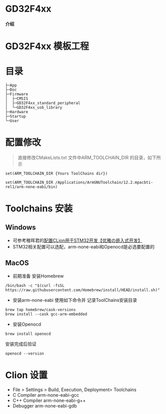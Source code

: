 # GD32F4xx

#### 介绍
# GD32F4xx 模板工程

# 目录
```
├─App
├─Doc      
├─Firmware
│  ├─CMSIS
│  ├─GD32F4xx_standard_peripheral
│  └─GD32F4xx_usb_library
├─Hardware
├─Startup
└─User

```


# 配置修改
> 直接修改CMakeLists.txt 文件中ARM_TOOLCHAIN_DIR 的目录，如下所示
```text
set(ARM_TOOLCHAIN_DIR {Yours ToolChains dir})
```

```text
set(ARM_TOOLCHAIN_DIR /Applications/ArmGNUToolchain/12.2.mpacbti-rel1/arm-none-eabi/bin)
```


# Toolchains 安装 
## Windows 

- 可参考稚晖君的[配置CLion用于STM32开发【优雅の嵌入式开发】](https://zhuanlan.zhihu.com/p/145801160)
- STM32相关配置可以选配，arm-none-eabi和Openocd是必选要配置的

## MacOS

- 前期准备 安装Homebrew
```shell
/bin/bash -c "$(curl -fsSL https://raw.githubusercontent.com/Homebrew/install/HEAD/install.sh)"
```

- 安装arm-none-eabi 使用如下命令并 记录ToolChains安装目录
```shell
brew tap homebrew/cask-versions
brew install --cask gcc-arm-embedded
```
- 安装Openocd
```shell
brew install openocd
```
安装完成后验证
```shell
openocd --version
```

# Clion 设置
- File > Settings > Build, Execution, Deployment> Toolchains
- C Compiler arm-none-eabi-gcc
- C++ Compiler arm-none-eabi-g++
- Debugger arm-none-eabi-gdb

